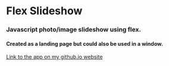 # Flex Slideshow
### Javascript photo/image slideshow using flex.
#### Created as a landing page but could also be used in a window.

[Link to the app on my github.io website](https://kylbutlr.github.io/flex-slideshow/public/)